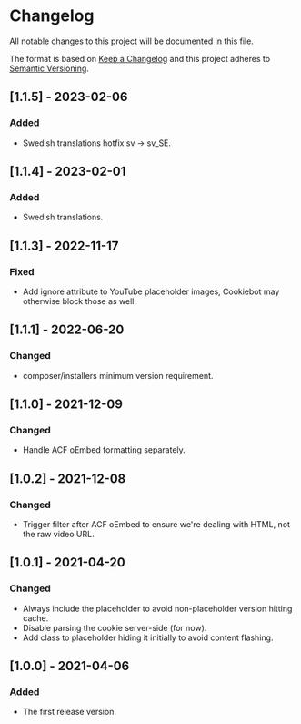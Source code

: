 # Changelog
All notable changes to this project will be documented in this file.

The format is based on [Keep a Changelog](http://keepachangelog.com/en/1.0.0/)
and this project adheres to [Semantic Versioning](http://semver.org/spec/v2.0.0.html).

## [1.1.5] - 2023-02-06

### Added
- Swedish translations hotfix sv -> sv_SE.

## [1.1.4] - 2023-02-01

### Added
- Swedish translations.

## [1.1.3] - 2022-11-17

### Fixed
- Add ignore attribute to YouTube placeholder images, Cookiebot may otherwise block those as well.

## [1.1.1] - 2022-06-20

### Changed
- composer/installers minimum version requirement.

## [1.1.0] - 2021-12-09

### Changed
- Handle ACF oEmbed formatting separately.

## [1.0.2] - 2021-12-08

### Changed
- Trigger filter after ACF oEmbed to ensure we're dealing with HTML, not the raw video URL.

## [1.0.1] - 2021-04-20

### Changed
- Always include the placeholder to avoid non-placeholder version hitting cache.
- Disable parsing the cookie server-side (for now).
- Add class to placeholder hiding it initially to avoid content flashing.

## [1.0.0] - 2021-04-06

### Added
- The first release version.
